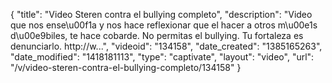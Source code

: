 {
    "title": "Video Steren contra el bullying completo",
    "description": "Video que nos ense\u00f1a y nos hace reflexionar que el hacer a otros m\u00e1s d\u00e9biles, te hace cobarde. No permitas el bullying. Tu fortaleza es denunciarlo. http:\/\/w...",
    "videoid": "134158",
    "date_created": "1385165263",
    "date_modified": "1418181113",
    "type": "captivate",
    "layout": "video",
    "url": "\/v\/video-steren-contra-el-bullying-completo\/134158"
}